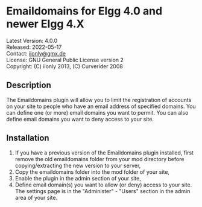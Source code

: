 Emaildomains for Elgg 4.0 and newer Elgg 4.X
============================================

Latest Version: 4.0.0  
Released: 2022-05-17  
Contact: iionly@gmx.de  
License: GNU General Public License version 2  
Copyright: (C) iionly 2013, (C) Curverider 2008


Description
-----------

The Emaildomains plugin will allow you to limit the registration of accounts on your site to people who have an email address of specified domains. You can define one (or more) email domains you want to permit. You can also define email domains you want to deny access to your site.


Installation
------------

1. If you have a previous version of the Emaildomains plugin installed, first remove the old emaildomains folder from your mod directory before copying/extracting the new version to your server,
2. Copy the emaildomains folder into the mod folder of your site,
3. Enable the plugin in the admin section of your site,
4. Define email domain(s) you want to allow (or deny) access to your site. The settings page is in the "Administer" - "Users" section in the admin area of your site.
